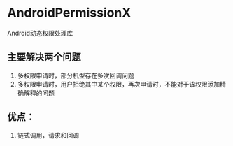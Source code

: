 # AndroidPermissionX
Android动态权限处理库

## 主要解决两个问题 ##
1. 多权限申请时，部分机型存在多次回调问题
2. 多权限申请时，用户拒绝其中某个权限，再次申请时，不能对于该权限添加精确解释的问题

## 优点： ##
1. 链式调用，请求和回调
